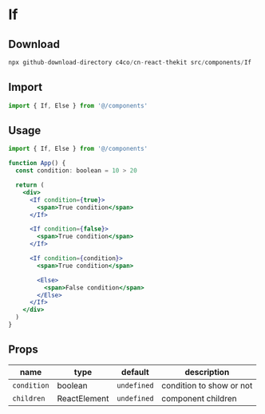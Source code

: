 # If

## Download

```c
npx github-download-directory c4co/cn-react-thekit src/components/If
```

## Import

```jsx
import { If, Else } from '@/components'
```

## Usage

```jsx
import { If, Else } from '@/components'

function App() {
  const condition: boolean = 10 > 20

  return (
    <div>
      <If condition={true}>
        <span>True condition</span>
      </If>

      <If condition={false}>
        <span>True condition</span>
      </If>

      <If condition={condition}>
        <span>True condition</span>

        <Else>
          <span>False condition</span>
        </Else>
      </If>
    </div>
  )
}
```

## Props

| name        | type         | default     | description              |
| ----------- | ------------ | ----------- | ------------------------ |
| `condition` | boolean      | `undefined` | condition to show or not |
| `children`  | ReactElement | `undefined` | component children       |
